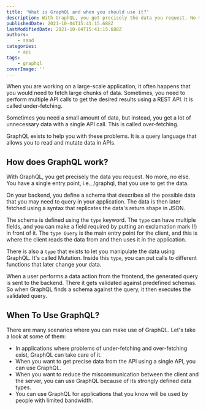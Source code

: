 ```yaml
---
title: 'What is GraphQL and when you should use it?'
description: With GraphQL, you get precisely the data you request. No more, no else. You have a single entry point, i.e., /graphql, that you use to get the data. In this piece, let's briefly look at it and in which cases you should use it.
publishedDate: 2021-10-04T15:41:15.688Z
lastModifiedDate: 2021-10-04T15:41:15.688Z
authors:
    - saad
categories:
    - api
tags:
    - graphql
coverImage: ''
---
```


<Lead>
	When you are working on a large-scale application, it often happens that you
	would need to fetch large chunks of data. Sometimes, you need to perform
	multiple API calls to get the desired results using a REST API. It is called
	under-fetching.
</Lead>

Sometimes you need a small amount of data, but instead, you get a lot of unnecessary data with a single API call. This is called over-fetching.

GraphQL exists to help you with these problems. It is a query language that allows you to read and mutate data in APIs.

## How does GraphQL work?

With GraphQL, you get precisely the data you request. No more, no else. You have a single entry point, i.e., /graphql, that you use to get the data.

On your backend, you define a schema that describes all the possible data that you may need to query in your application. The data is then later fetched using a syntax that replicates the data's return shape in JSON.

The schema is defined using the `type` keyword. The `type` can have multiple fields, and you can make a field required by putting an exclamation mark (!) in front of it. The `type Query` is the main entry point for the client, and this is where the client reads the data from and then uses it in the application.

There is also a `type` that exists to let you manipulate the data using GraphQL. It's called Mutation. Inside this `type`, you can put calls to different functions that later change your data.

When a user performs a data action from the frontend, the generated query is sent to the backend. There it gets validated against predefined schemas. So when GraphQL finds a schema against the query, it then executes the validated query.

## When To Use GraphQL?

There are many scenarios where you can make use of GraphQL. Let's take a look at some of them:

-   In applications where problems of under-fetching and over-fetching exist, GraphQL can take care of it.
-   When you want to get precise data from the API using a single API, you can use GraphQL.
-   When you want to reduce the miscommunication between the client and the server, you can use GraphQL because of its strongly defined data types.
-   You can use GraphQL for applications that you know will be used by people with limited bandwidth.
